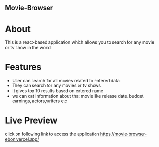 ## Movie-Browser

# About
This is a react-based application which allows you to search for any movie or tv show in the world

# Features
- User can search for all movies related to entered data
- They can search for any movies or tv shows
- It gives top 10 results based on entered name
- we can get information about that movie like release date, budget, earnings, actors,writers etc

# Live Preview
click on following link to access the application
https://movie-browser-ebon.vercel.app/

